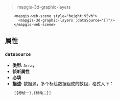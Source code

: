 > mapgis-3d-graphic-layers

``` vue
    <mapgis-web-scene style="height:95vh">
      <mapgis-3d-graphic-layers :dataSource="[]"/>
    </mapgis-web-scene>
```

## 属性

### `dataSource`

- **类型:** `Array`
- **侦听属性**
- **必填**
- **描述:** 数据源，多个标绘数据组成的数组，格式入下：

```javascript
    [{标绘一},{标绘二}]
```
